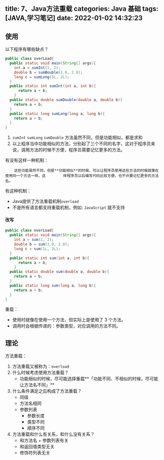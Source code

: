 title: 7、Java方法重载
categories: Java 基础
tags: [JAVA,学习笔记]
date: 2022-01-02 14:32:23
---
## 使用

以下程序有哪些缺点？

```java
public class overLoad{
  public static void main(String[] args){
    int a = sumInt(1, 2);
    double b = sumBouble(1.0, 2.0);
    long c = sumLong(1L, 2L);
  }
  public static int sumInt(int a, int b){
	  return a + b;
	}
  public static double sumDouble(double a, double b){
    return a + b;
  }
  public static long sumLong(long a, long b){
    return a + b;
  }
}
```

1. `sumInt` `sumLong` `sumDouble` 方法虽然不同，但是功能相似，都是求和
2. 以上程序当中功能相似的方法，分别起了三个不同的名字，这对于程序员来说，调用方法的时候不方便，程序员需要记忆更多的方法。

有没有这样一种机制：

		这些功能虽然不同，但是**功能相似**的时候，可以让程序员使用这些方法的时候就像在使用同一个方法一样，这		样程序员以后编写代码比较方便，也不许要记忆更多的方法名。

有这种机制：

- Java提供了方法重载机制`overload`
- 不是所有语言都支持重载机制，例如: `JavaScript` 就不支持

#### 改写

```java
public class overLoad{
  public static void main(String[] args){
    int a = sum(1, 2);
    double b = sum(1.0, 2.0);
    long c = sum(1L, 2L);
  }
  public static int sum(int a, int b){
	  return a + b;
	}
  public static double sum(double a, double b){
    return a + b;
  }
  public static long sum(long a, long b){
    return a + b;
  }
}
```

重载：

- 使用时就像在使用一个方法，但实际上是使用了 3 个方法。
- 调用时会根据传递的：参数类型，对应调用的方法不同。



## 理论



方法重载：

1. 方法重载又被称为：`overload`
2. 什么时候考虑使用方法重载？
   - 功能相似的时候，尽可能选择重载**「功能不同、不相似的时候，尽可能让方法名不同」**
3. 什么条件满足之后构成了方法重载？
   - 同级
   - 方法名相同
   - 参数列表
     - 参数长度
     - 类型不同
     - 顺序不同
4. 方法重载和什么有关系，和什么没有关系？
   - 和方法名 + 参数列表有关
   - 和返回值类型无关
   - 修饰符列表无关